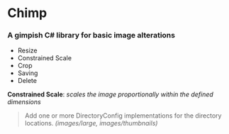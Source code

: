 Chimp
=====
### A gimpish C# library for basic image alterations

* Resize
* Constrained Scale
* Crop
* Saving
* Delete

**Constrained Scale**: *scales the image proportionally within the defined dimensions*

>Add one or more DirectoryConfig implementations for the directory locations. *(images/large, images/thumbnails)*

	
